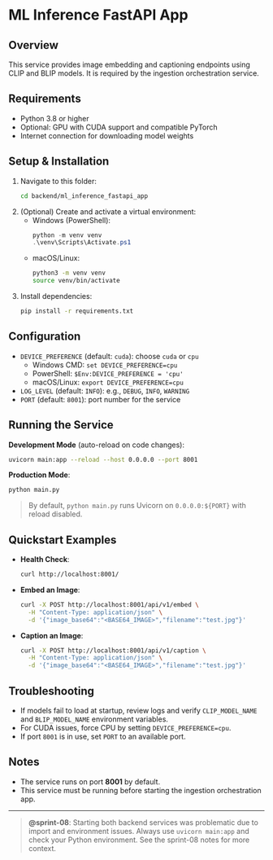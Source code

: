 # ML Inference FastAPI App

## Overview
This service provides image embedding and captioning endpoints using CLIP and BLIP models. It is required by the ingestion orchestration service.

## Requirements
- Python 3.8 or higher
- Optional: GPU with CUDA support and compatible PyTorch
- Internet connection for downloading model weights

## Setup & Installation
1. Navigate to this folder:
   ```bash
   cd backend/ml_inference_fastapi_app
   ```
2. (Optional) Create and activate a virtual environment:
   - Windows (PowerShell):
     ```powershell
     python -m venv venv
     .\venv\Scripts\Activate.ps1
     ```
   - macOS/Linux:
     ```bash
     python3 -m venv venv
     source venv/bin/activate
     ```
3. Install dependencies:
   ```bash
   pip install -r requirements.txt
   ```

## Configuration
- `DEVICE_PREFERENCE` (default: `cuda`): choose `cuda` or `cpu`
  - Windows CMD: `set DEVICE_PREFERENCE=cpu`
  - PowerShell: `$Env:DEVICE_PREFERENCE = 'cpu'`
  - macOS/Linux: `export DEVICE_PREFERENCE=cpu`
- `LOG_LEVEL` (default: `INFO`): e.g., `DEBUG`, `INFO`, `WARNING`
- `PORT` (default: `8001`): port number for the service

## Running the Service

**Development Mode** (auto-reload on code changes):
```bash
uvicorn main:app --reload --host 0.0.0.0 --port 8001
```

**Production Mode**:
```bash
python main.py
```
> By default, `python main.py` runs Uvicorn on `0.0.0.0:${PORT}` with reload disabled.

## Quickstart Examples

- **Health Check**:
  ```bash
  curl http://localhost:8001/
  ```

- **Embed an Image**:
  ```bash
  curl -X POST http://localhost:8001/api/v1/embed \
    -H "Content-Type: application/json" \
    -d '{"image_base64":"<BASE64_IMAGE>","filename":"test.jpg"}'
  ```

- **Caption an Image**:
  ```bash
  curl -X POST http://localhost:8001/api/v1/caption \
    -H "Content-Type: application/json" \
    -d '{"image_base64":"<BASE64_IMAGE>","filename":"test.jpg"}'
  ```

## Troubleshooting
- If models fail to load at startup, review logs and verify `CLIP_MODEL_NAME` and `BLIP_MODEL_NAME` environment variables.
- For CUDA issues, force CPU by setting `DEVICE_PREFERENCE=cpu`.
- If port `8001` is in use, set `PORT` to an available port.

## Notes
- The service runs on port **8001** by default.
- This service must be running before starting the ingestion orchestration app.

---

> **@sprint-08**: Starting both backend services was problematic due to import and environment issues. Always use `uvicorn main:app` and check your Python environment. See the sprint-08 notes for more context. 
